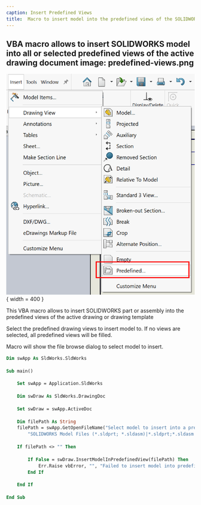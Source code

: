 ```yaml
---
caption: Insert Predefined Views
title:  Macro to insert model into the predefined views of the SOLIDWORKS drawing template
---
```

 VBA macro allows to insert SOLIDWORKS model into all or selected predefined views of the active drawing document
image: predefined-views.png
---
![SOLIDWORKS predefined views](predefined-views.png){ width = 400 }

This VBA macro allows to insert SOLIDWORKS part or assembly into the predefined views of the active drawing or drawing template

Select the predefined drawing views to insert model to. If no views are selected, all predefined views will be filled.

Macro will show the file browse dialog to select model to insert.

~~~ vb
Dim swApp As SldWorks.SldWorks

Sub main()

    Set swApp = Application.SldWorks
    
    Dim swDraw As SldWorks.DrawingDoc
    
    Set swDraw = swApp.ActiveDoc
        
    Dim filePath As String
    filePath = swApp.GetOpenFileName("Select model to insert into a predefined views", "", _
        "SOLIDWORKS Model Files (*.sldprt; *.sldasm)|*.sldprt;*.sldasm|All Files (*.*)|*.*|", 0, "", "")
    
    If filePath <> "" Then
    
        If False = swDraw.InsertModelInPredefinedView(filePath) Then
            Err.Raise vbError, "", "Failed to insert model into predefined views"
        End If
    
    End If
    
End Sub
~~~

